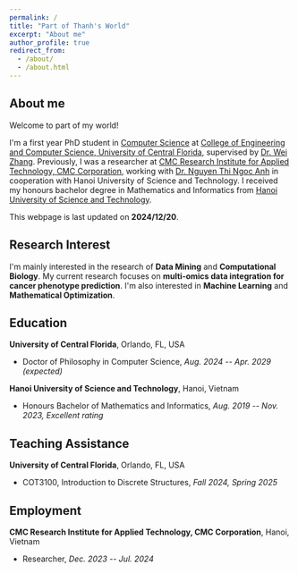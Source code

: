 ```yaml
---
permalink: /
title: "Part of Thanh's World"
excerpt: "About me"
author_profile: true
redirect_from: 
  - /about/
  - /about.html
---
```




## About me

Welcome to part of my world! 

I'm a first year PhD student in [Computer Science](https://www.cs.ucf.edu/) at [College of Engineering and Computer Science, University of Central Florida](https://www.ucf.edu/), supervised by [Dr. Wei Zhang](https://www.cs.ucf.edu/~wzhang/). Previously, I was a researcher at [CMC Research Institute for Applied Technology, CMC Corporation](https://cmcu.edu.vn/en/cmc-research-institute-for-applied-technology-cmc-ati/), working with [Dr. Nguyen Thi Ngoc Anh](https://fami.hust.edu.vn/giang-vien/?name=anhntn) in cooperation with Hanoi University of Science and Technology. I received my honours bachelor degree in Mathematics and Informatics from [Hanoi University of Science and Technology](https://www.hust.edu.vn/).

This webpage is last updated on **2024/12/20**. 

## Research Interest

I'm mainly interested in the research of **Data Mining** and **Computational Biology**. My current research focuses on **multi-omics data integration for cancer phenotype prediction**. I'm also interested in **Machine Learning** and **Mathematical Optimization**.


## Education

**University of Central Florida**, Orlando, FL, USA
- Doctor of Philosophy in Computer Science, *Aug. 2024 -- Apr. 2029 (expected)*

**Hanoi University of Science and Technology**, Hanoi, Vietnam
- Honours Bachelor of Mathematics and Informatics, *Aug. 2019 -- Nov. 2023, Excellent rating*


## Teaching Assistance

**University of Central Florida**, Orlando, FL, USA
- COT3100, Introduction to Discrete Structures, *Fall 2024, Spring 2025*


## Employment

**CMC Research Institute for Applied Technology, CMC Corporation**, Hanoi, Vietnam
- Researcher, *Dec. 2023 -- Jul. 2024*

